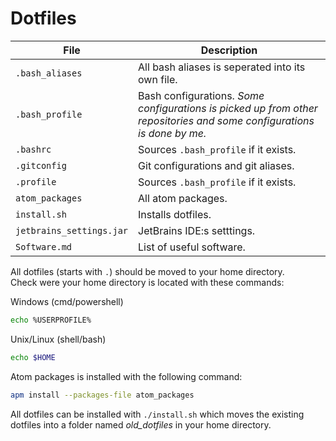 # Dotfiles

File                     | Description
------------------------ | ----------------------------------------------------------------------------------------------------------------------
`.bash_aliases`          | All bash aliases is seperated into its own file.
`.bash_profile`          | Bash configurations. _Some configurations is picked up from other repositories and some configurations is done by me._
`.bashrc`                | Sources `.bash_profile` if it exists.
`.gitconfig`             | Git configurations and git aliases.
`.profile`               | Sources `.bash_profile` if it exists.
`atom_packages`          | All atom packages.
`install.sh`             | Installs dotfiles.
`jetbrains_settings.jar` | JetBrains IDE:s setttings.
`Software.md`            | List of useful software.

All dotfiles (starts with `.`) should be moved to your home directory.<br>
Check were your home directory is located with these commands:

Windows (cmd/powershell)

```bash
echo %USERPROFILE%
```

Unix/Linux (shell/bash)

```bash
echo $HOME
```

Atom packages is installed with the following command:

```bash
apm install --packages-file atom_packages
```

All dotfiles can be installed with `./install.sh` which moves the existing dotfiles into a folder named *old_dotfiles* in your home directory.
